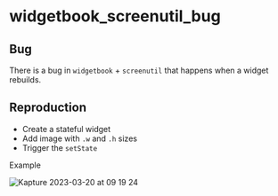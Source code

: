 # widgetbook_screenutil_bug


## Bug
There is a bug in `widgetbook` + `screenutil` that happens when a widget rebuilds.

## Reproduction
- Create a stateful widget
- Add image with `.w` and `.h` sizes
- Trigger the `setState`

Example 

![Kapture 2023-03-20 at 09 19 24](https://user-images.githubusercontent.com/19389850/226242602-f9a77f47-3a8b-49e7-87b9-0ef5118ce418.gif)
